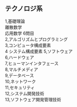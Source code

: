 ## テクノロジ系
1,基礎理論  
離散数学  
応用数学 6問目  
2,アルゴリズムとプログラミング  
3,コンピュータ構成要素  
4 システム構成要素 
5,ソフトウェア  
6,ハードウェア  
7,ヒューマンインタフェース  
8,マルチメディア  
9,データベース  
10,ネットワーク  
11,セキュリティ  
12,システム開発技術  
13,ソフトウェア開発管理技術
